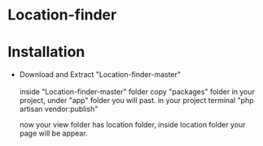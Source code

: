 # Location-finder
# Installation

<ul>
<li>Download and Extract "Location-finder-master"</li><br>
inside "Location-finder-master" folder copy "packages" folder
in your project, under "app" folder you will past.
in your project terminal 
"php artisan vendor:publish"

now your view folder has location folder, inside location folder your page will be appear.
</ul>

